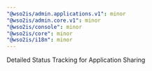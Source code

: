```yaml
---
"@wso2is/admin.applications.v1": minor
"@wso2is/admin.core.v1": minor
"@wso2is/console": minor
"@wso2is/core": minor
"@wso2is/i18n": minor
---
```


Detailed Status Tracking for Application Sharing
